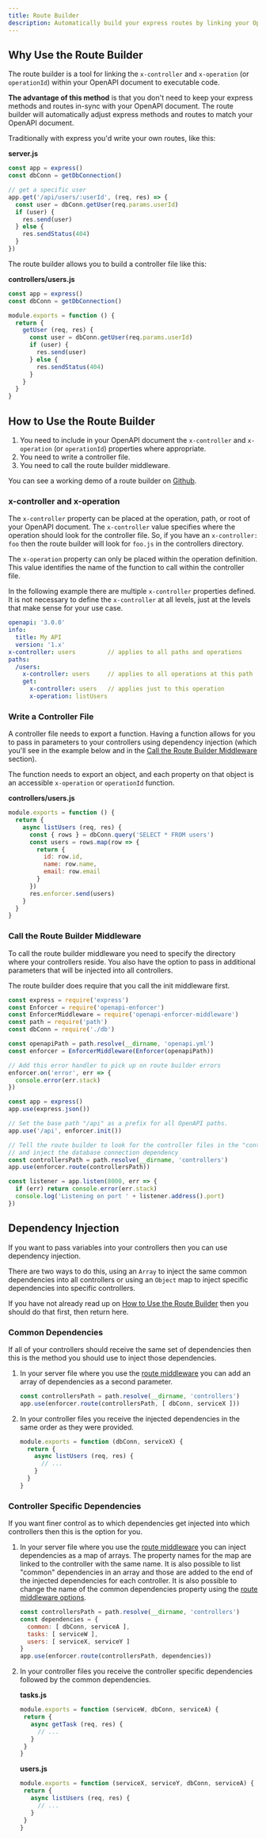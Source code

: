 ```yaml
---
title: Route Builder
description: Automatically build your express routes by linking your OpenAPI document to controller code.
---
```


## Why Use the Route Builder

The route builder is a tool for linking the `x-controller` and `x-operation` (or `operationId`) within your OpenAPI document to executable code.

**The advantage of this method** is that you don't need to keep your express methods and routes in-sync with your OpenAPI document. The route builder will automatically adjust express methods and routes to match your OpenAPI document.

Traditionally with express you'd write your own routes, like this:

**server.js**

```js
const app = express()
const dbConn = getDbConnection()

// get a specific user
app.get('/api/users/:userId', (req, res) => {
  const user = dbConn.getUser(req.params.userId)
  if (user) {
    res.send(user)
  } else {
    res.sendStatus(404)
  }
})
```

The route builder allows you to build a controller file like this:

**controllers/users.js**

```js
const app = express()
const dbConn = getDbConnection()

module.exports = function () {
  return {
    getUser (req, res) {
      const user = dbConn.getUser(req.params.userId)
      if (user) {
        res.send(user)
      } else {
        res.sendStatus(404)
      }  
    }
  }
}
```

## How to Use the Route Builder

1. You need to include in your OpenAPI document the `x-controller` and `x-operation` (or `operationId`) properties where appropriate.
2. You need to write a controller file.
3. You need to call the route builder middleware.

You can see a working demo of a route builder on [Github](https://github.com/byu-oit/openapi-enforcer-middleware/tree/master/demo/v2).

### x-controller and x-operation

The `x-controller` property can be placed at the operation, path, or root of your OpenAPI document. The `x-controller` value specifies where the operation should look for the controller file. So, if you have an `x-controller: foo` then the route builder will look for `foo.js` in the controllers directory.

The `x-operation` property can only be placed within the operation definition. This value identifies the name of the function to call within the controller file.

In the following example there are multiple `x-controller` properties defined. It is not necessary to define the `x-controller` at all levels, just at the levels that make sense for your use case.

```yml
openapi: '3.0.0'
info:
  title: My API
  version: '1.x'
x-controller: users         // applies to all paths and operations
paths:
  /users:
    x-controller: users     // applies to all operations at this path
    get:
      x-controller: users   // applies just to this operation
      x-operation: listUsers
```

### Write a Controller File

A controller file needs to export a function. Having a function allows for you to pass in parameters to your controllers using dependency injection (which you'll see in the example below and in the [Call the Route Builder Middleware](#call-the-route-builder-middleware) section).

The function needs to export an object, and each property on that object is an accessible `x-operation` or `operationId` function.

**controllers/users.js**

```js
module.exports = function () {
  return {
    async listUsers (req, res) {
      const { rows } = dbConn.query('SELECT * FROM users')
      const users = rows.map(row => {
        return {
          id: row.id,
          name: row.name,
          email: row.email
        }
      })
      res.enforcer.send(users)
    }
  }
}
```

### Call the Route Builder Middleware

To call the route builder middleware you need to specify the directory where your controllers reside. You also have the option to pass in additional parameters that will be injected into all controllers.

The route builder does require that you call the init middleware first.

```js
const express = require('express')
const Enforcer = require('openapi-enforcer')
const EnforcerMiddleware = require('openapi-enforcer-middleware')
const path = require('path')
const dbConn = require('./db')

const openapiPath = path.resolve(__dirname, 'openapi.yml')
const enforcer = EnforcerMiddleware(Enforcer(openapiPath))

// Add this error handler to pick up on route builder errors
enforcer.on('error', err => {
  console.error(err.stack)
})

const app = express()
app.use(express.json())

// Set the base path "/api" as a prefix for all OpenAPI paths.
app.use('/api', enforcer.init())

// Tell the route builder to look for the controller files in the "controllers" directory
// and inject the database connection dependency
const controllersPath = path.resolve(__dirname, 'controllers')
app.use(enforcer.route(controllersPath))

const listener = app.listen(8000, err => {
  if (err) return console.error(err.stack)
  console.log('Listening on port ' + listener.address().port)
})
```

## Dependency Injection

If you want to pass variables into your controllers then you can use dependency injection.

There are two ways to do this, using an `Array` to inject the same common dependencies into all controllers or using an `Object` map to inject specific dependencies into specific controllers.

If you have not already read up on [How to Use the Route Builder](#how-to-use-the-route-builder) then you should do that first, then return here.

### Common Dependencies

If all of your controllers should receive the same set of dependencies then this is the method you should use to inject those dependencies.

1. In your server file where you use the [route middleware](./api#route) you can add an array of dependencies as a second parameter.

    ```js
    const controllersPath = path.resolve(__dirname, 'controllers')
    app.use(enforcer.route(controllersPath, [ dbConn, serviceX ]))
    ```

2. In your controller files you receive the injected dependencies in the same order as they were provided.

    ```js
    module.exports = function (dbConn, serviceX) {
      return {
        async listUsers (req, res) {
          // ...
        }
      }
    }
    ```

### Controller Specific Dependencies

If you want finer control as to which dependencies get injected into which controllers then this is the option for you.

1. In your server file where you use the [route middleware](./api#route) you can inject dependencies as a map of arrays. The property names for the map are linked to the controller with the same name. It is also possible to list "common" dependencies in an array and those are added to the end of the injected dependencies for each controller. It is also possible to change the name of the common dependencies property using the [route middleware options](./api#route). 

    ```js
    const controllersPath = path.resolve(__dirname, 'controllers')
    const dependencies = {
      common: [ dbConn, serviceA ],
      tasks: [ serviceW ],
      users: [ serviceX, serviceY ]
    }
    app.use(enforcer.route(controllersPath, dependencies))
    ```
   
2. In your controller files you receive the controller specific dependencies followed by the common dependencies.
   
   **tasks.js**
   
    ```js
    module.exports = function (serviceW, dbConn, serviceA) {
     return {
       async getTask (req, res) {
         // ...
       }
     }
    }
    ```
   
   **users.js**
    
    ```js
    module.exports = function (serviceX, serviceY, dbConn, serviceA) {
     return {
       async listUsers (req, res) {
         // ...
       }
     }
    }
    ```
